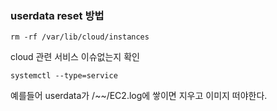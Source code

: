 ### userdata reset 방법

```
rm -rf /var/lib/cloud/instances
```

cloud 관련 서비스 이슈없는지 확인

```
systemctl --type=service
```

예를들어 userdata가 /~~/EC2.log에 쌓이면 지우고 이미지 떠야한다.
